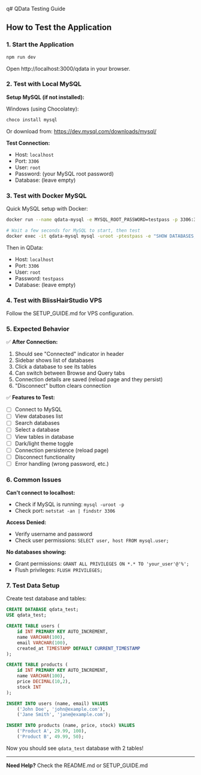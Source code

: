 q# QData Testing Guide

## How to Test the Application

### 1. Start the Application

```bash
npm run dev
```

Open http://localhost:3000/qdata in your browser.

### 2. Test with Local MySQL

**Setup MySQL (if not installed):**

Windows (using Chocolatey):
```powershell
choco install mysql
```

Or download from: https://dev.mysql.com/downloads/mysql/

**Test Connection:**
- Host: `localhost`
- Port: `3306`
- User: `root`
- Password: (your MySQL root password)
- Database: (leave empty)

### 3. Test with Docker MySQL

Quick MySQL setup with Docker:

```bash
docker run --name qdata-mysql -e MYSQL_ROOT_PASSWORD=testpass -p 3306:3306 -d mysql:8

# Wait a few seconds for MySQL to start, then test
docker exec -it qdata-mysql mysql -uroot -ptestpass -e "SHOW DATABASES;"
```

Then in QData:
- Host: `localhost`
- Port: `3306`
- User: `root`
- Password: `testpass`
- Database: (leave empty)

### 4. Test with BlissHairStudio VPS

Follow the SETUP_GUIDE.md for VPS configuration.

### 5. Expected Behavior

✅ **After Connection:**
1. Should see "Connected" indicator in header
2. Sidebar shows list of databases
3. Click a database to see its tables
4. Can switch between Browse and Query tabs
5. Connection details are saved (reload page and they persist)
6. "Disconnect" button clears connection

✅ **Features to Test:**
- [ ] Connect to MySQL
- [ ] View databases list
- [ ] Search databases
- [ ] Select a database
- [ ] View tables in database
- [ ] Dark/light theme toggle
- [ ] Connection persistence (reload page)
- [ ] Disconnect functionality
- [ ] Error handling (wrong password, etc.)

### 6. Common Issues

**Can't connect to localhost:**
- Check if MySQL is running: `mysql -uroot -p`
- Check port: `netstat -an | findstr 3306`

**Access Denied:**
- Verify username and password
- Check user permissions: `SELECT user, host FROM mysql.user;`

**No databases showing:**
- Grant permissions: `GRANT ALL PRIVILEGES ON *.* TO 'your_user'@'%';`
- Flush privileges: `FLUSH PRIVILEGES;`

### 7. Test Data Setup

Create test database and tables:

```sql
CREATE DATABASE qdata_test;
USE qdata_test;

CREATE TABLE users (
    id INT PRIMARY KEY AUTO_INCREMENT,
    name VARCHAR(100),
    email VARCHAR(100),
    created_at TIMESTAMP DEFAULT CURRENT_TIMESTAMP
);

CREATE TABLE products (
    id INT PRIMARY KEY AUTO_INCREMENT,
    name VARCHAR(100),
    price DECIMAL(10,2),
    stock INT
);

INSERT INTO users (name, email) VALUES 
    ('John Doe', 'john@example.com'),
    ('Jane Smith', 'jane@example.com');

INSERT INTO products (name, price, stock) VALUES
    ('Product A', 29.99, 100),
    ('Product B', 49.99, 50);
```

Now you should see `qdata_test` database with 2 tables!

---

**Need Help?** Check the README.md or SETUP_GUIDE.md
